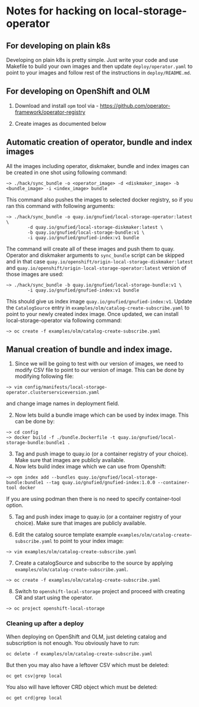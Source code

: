 # Notes for hacking on local-storage-operator

## For developing on plain k8s

Developing on plain k8s is pretty simple. Just write your code and use Makefile to build your own images
and then update `deploy/operator.yaml` to point to your images and follow rest of the instructions in `deploy/README.md`.

## For developing on OpenShift and OLM

1. Download and install `opm` tool via - https://github.com/operator-framework/operator-registry

2. Create images as documented below

## Automatic creation of operator, bundle and index images

All the images including operator, diskmaker, bundle and index images can be created in one shot using following command:

```
~> ./hack/sync_bundle -o <operator_image> -d <diskmaker_image> -b <bundle_image> -i <index_image> bundle
```

This command also pushes the images to selected docker registry, so if you ran this command with following arguments:

```
~> ./hack/sync_bundle -o quay.io/gnufied/local-storage-operator:latest  \
        -d quay.io/gnufied/local-storage-diskmaker:latest \
        -b quay.io/gnufied/local-storage-bundle:v1 \
        -i quay.io/gnufied/gnufied-index:v1 bundle
```

The command will create all of these images and push them to quay. Operator and diskmaker arguments to `sync_bundle` script can be skipped and in that case `quay.io/openshift/origin-local-storage-diskmaker:latest` and `quay.io/openshift/origin-local-storage-operator:latest` version of those images are used:


```
~> ./hack/sync_bundle -b quay.io/gnufied/local-storage-bundle:v1 \
        -i quay.io/gnufied/gnufied-index:v1 bundle
```

This should give us index image `quay.io/gnufied/gnufied-index:v1`. Update the `CatalogSource` entry in `examples/olm/catalog-create-subscribe.yaml`
to point to your newly created index image. Once updated, we can install local-storage-operator via following command:

```
~> oc create -f examples/olm/catalog-create-subscribe.yaml
```

## Manual creation of bundle and index image.

1. Since we will be going to test with our version of images, we need to modify CSV file to point to our version of image. This can be done by modifying following file:

```
~> vim config/manifests/local-storage-operator.clusterserviceversion.yaml
```

and change image names in deployment field.

2. Now lets build a bundle image which can be used by index image. This can be done by:

```
~> cd config
~> docker build -f ./bundle.Dockerfile -t quay.io/gnufied/local-storage-bundle:bundle1 .
```

3. Tag and push image to quay.io (or a container registry of your choice). Make sure that images are publicly available.
4. Now lets build index image which we can use from Openshift:

```
~> opm index add --bundles quay.io/gnufied/local-storage-bundle:bundle1 --tag quay.io/gnufied/gnufied-index:1.0.0 --container-tool docker
```

If you are using podman then there is no need to specify container-tool option.

5. Tag and push index image to quay.io (or a container registry of your choice). Make sure that images are publicly available.

6. Edit the catalog source template example `examples/olm/catalog-create-subscribe.yaml` to point to your index image:

```
~> vim examples/olm/catalog-create-subscribe.yaml
```

7. Create a catalogSource and subscribe to the source by applying `examples/olm/catalog-create-subscribe.yaml`.

```
~> oc create -f examples/olm/catalog-create-subscribe.yaml
```

8. Switch to `openshift-local-storage` project and proceed with creating CR and start using the operator.

```
~> oc project openshift-local-storage
```

### Cleaning up after a deploy

When deploying on OpenShift and OLM, just deleting catalog and subscription is not enough. You obviously have to run:

```
oc delete -f examples/olm/catalog-create-subscribe.yaml
```

But then you may also have a leftover CSV which must be deleted:


```
oc get csv|grep local
```

You also will have leftover CRD object which must be deleted:


```
oc get crd|grep local
```
